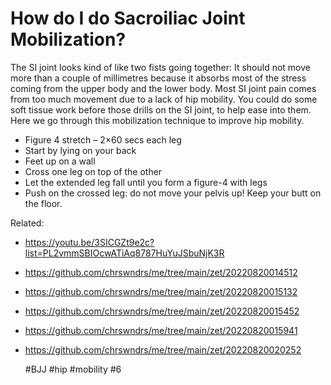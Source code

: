 # How do I do Sacroiliac Joint Mobilization?

The SI joint looks kind of like two fists going together: It should not move more than
a couple of millimetres because it absorbs most of the stress coming from the upper body and the lower body.
Most SI joint pain comes from too much movement due to a lack of hip mobility. 
You could do some soft tissue work before those drills on the SI joint, 
to help ease into them. Here we go through this mobilization technique to improve hip mobility.

- Figure 4 stretch – 2×60 secs each leg 
- Start by lying on your back
- Feet up on a wall
- Cross one leg on top of the other
- Let the extended leg fall until you form a figure-4 with legs
- Push on the crossed leg: do not move your pelvis up! Keep your butt on the floor.

Related: 
 - https://youtu.be/3SICGZt9e2c?list=PL2vmmSBIOcwATiAq8787HuYuJSbuNjK3R
 - https://github.com/chrswndrs/me/tree/main/zet/20220820014512
 - https://github.com/chrswndrs/me/tree/main/zet/20220820015132
 - https://github.com/chrswndrs/me/tree/main/zet/20220820015452
 - https://github.com/chrswndrs/me/tree/main/zet/20220820015941
 - https://github.com/chrswndrs/me/tree/main/zet/20220820020252

    #BJJ #hip #mobility #6
